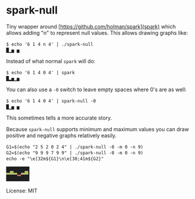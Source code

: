 # spark-null

Tiny wrapper around [https://github.com/holman/spark](spark) which allows adding "n" to represent null values. This allows drawing graphs like:

    $ echo '6 1 4 n 4' | ./spark-null
    █▁▅ ▅

Instead of what normal `spark` will do:

    $ echo '6 1 4 0 4' | spark
    █▂▅▁▅

You can also use a `-0` switch to leave empty spaces where 0's are as well:

    $ echo '6 1 4 0 4' | spark-null -0
    █▁▅ ▅

This sometimes tells a more accurate story.

Because `spark-null` supports minimum and maximum values you can draw positive and negative graphs relatively easily.

    G1=$(echo "2 5 2 0 2 4" | ./spark-null -0 -m 0 -n 9)
    G2=$(echo "9 9 9 7 9 9" | ./spark-null -0 -m 0 -n 9)
    echo -e "\e[32m${G1}\n\e[30;41m${G2}"

![pos-neg.png](./pos-neg.png)

License: MIT
